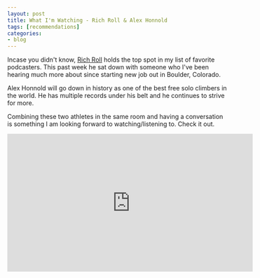 ```yaml
---
layout: post
title: What I'm Watching - Rich Roll & Alex Honnold
tags: [recommendations]
categories:
- blog
---
```


Incase you didn't know, [Rich Roll](https://richroll.com) holds the top spot in my list of favorite podcasters. This past week he sat down with someone who I've been hearing much more about since starting new job out in Boulder, Colorado.

Alex Honnold will go down in history as one of the best free solo climbers in the world. He has multiple records under his belt and he continues to strive for more. 

Combining these two athletes in the same room and having a conversation is something I am looking forward to watching/listening to. Check it out.

<iframe width="560" height="315" src="https://www.youtube.com/embed/nCf-KJOxKAU" frameborder="0" allow="autoplay; encrypted-media" allowfullscreen></iframe>